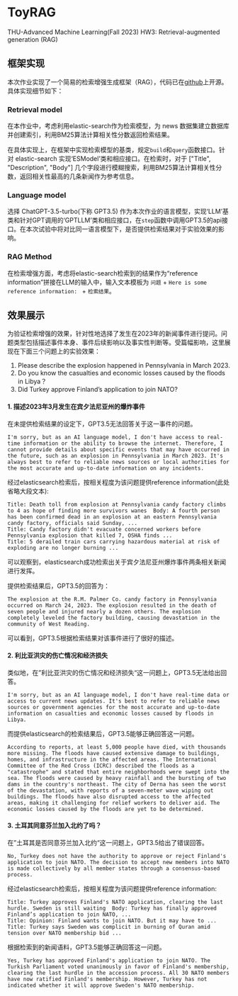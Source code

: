 # ToyRAG
THU-Advanced Machine Learning(Fall 2023) HW3: Retrieval-augmented generation (RAG)

## 框架实现

本次作业实现了一个简易的检索增强生成框架（RAG），代码已在[github](https://github.com/yuyq18/ToyRAG)上开源。具体实现细节如下：

### Retrieval model

在本作业中，考虑利用elastic-search作为检索模型，为 news 数据集建立数据库并创建索引，利用BM25算法计算相关性分数返回检索结果。

在具体实现上，在框架中实现检索模型的基类，规定`build`和`query`函数接口。针对 elastic-search 实现‘ESModel’类和相应接口。在检索时，对于 ["Title", "Description", "Body"] 几个字段进行模糊搜索，利用BM25算法计算相关性分数，返回相关性最高的几条新闻作为参考信息。


### Language model

选择 ChatGPT-3.5-turbo(下称 GPT3.5) 作为本次作业的语言模型，实现‘LLM’基类和针对GPT调用的‘GPTLLM’类和相应接口，在`step`函数中调用GPT3.5的api接口。在本次试验中将对比同一语言模型下，是否提供检索结果对于实验效果的影响。

### RAG Method

在检索增强方面，考虑将elastic-search检索到的结果作为“reference information”拼接在LLM的输入中，输入文本模板为 `问题` + `Here is some reference information: ` + `检索结果`。


## 效果展示

为验证检索增强的效果，针对性地选择了发生在2023年的新闻事件进行提问。问题类型包括描述事件本身、事件后续影响以及事实性判断等。受篇幅影响，这里展现在下面三个问题上的实验效果：

1. Please describe the explosion happened in Pennsylvania in March 2023.
2. Do you know the casualties and economic losses caused by the floods in Libya？
3. Did Turkey approve Finland’s application to join NATO?

#### 1. 描述2023年3月发生在宾夕法尼亚州的爆炸事件

在未提供检索结果的设定下，GPT3.5无法回答关于这一事件的问题。

```
I'm sorry, but as an AI language model, I don't have access to real-time information or the ability to browse the internet. Therefore, I cannot provide details about specific events that may have occurred in the future, such as an explosion in Pennsylvania in March 2023. It's always best to refer to reliable news sources or local authorities for the most accurate and up-to-date information on any incidents.
```

经过elasticsearch检索后，按相关程度为该问题提供reference information(此处省略大段文本):

```
Title: Death toll from explosion at Pennsylvania candy factory climbs to 4 as hope of finding more survivors wanes  Body: A fourth person has been confirmed dead in an explosion at an eastern Pennsylvania candy factory, officials said Sunday, ...
Title: Candy factory didn't evacuate concerned workers before Pennsylvania explosion that killed 7, OSHA finds ... 
Title: 5 derailed train cars carrying hazardous material at risk of exploding are no longer burning ...
```

可以观察到，elasticsearch成功检索出关于宾夕法尼亚州爆炸事件两条相关新闻进行发挥。

提供检索结果后，GPT3.5的回答为：
```
The explosion at the R.M. Palmer Co. candy factory in Pennsylvania occurred on March 24, 2023. The explosion resulted in the death of seven people and injured nearly a dozen others. The explosion completely leveled the factory building, causing devastation in the community of West Reading.
```

可以看到，GPT3.5根据检索结果对该事件进行了很好的描述。


#### 2. 利比亚洪灾的伤亡情况和经济损失

类似地，在”利比亚洪灾的伤亡情况和经济损失“这一问题上，GPT3.5无法给出回答。

```
I'm sorry, but as an AI language model, I don't have real-time data or access to current news updates. It's best to refer to reliable news sources or government agencies for the most accurate and up-to-date information on casualties and economic losses caused by floods in Libya.
```

而提供elasticsearch的检索结果后，GPT3.5能够正确回答这一问题。

```
According to reports, at least 5,000 people have died, with thousands more missing. The floods have caused extensive damage to buildings, homes, and infrastructure in the affected areas. The International Committee of the Red Cross (ICRC) described the floods as a "catastrophe" and stated that entire neighborhoods were swept into the sea. The floods were caused by heavy rainfall and the bursting of two dams in the country's northeast. The city of Derna has seen the worst of the devastation, with reports of a seven-meter wave wiping out buildings. The floods have also disrupted access to the affected areas, making it challenging for relief workers to deliver aid. The economic losses caused by the floods are yet to be determined.
```


#### 3. 土耳其同意芬兰加入北约了吗？

在”土耳其是否同意芬兰加入北约“这一问题上，GPT3.5给出了错误回答。

```
No, Turkey does not have the authority to approve or reject Finland's application to join NATO. The decision to accept new members into NATO is made collectively by all member states through a consensus-based process.
```

经过elasticsearch检索后，按相关程度为该问题提供reference information:

```
Title: Turkey approves Finland's NATO application, clearing the last hurdle. Sweden is still waiting  Body: Turkey has finally approved Finland’s application to join NATO, ...
Title: Opinion: Finland wants to join NATO. But it may have to ...
Title: Turkey says Sweden was complicit in burning of Quran amid tension over NATO membership bid ...
```

根据检索到的新闻语料，GPT3.5能够正确回答这一问题。

```
Yes, Turkey has approved Finland's application to join NATO. The Turkish Parliament voted unanimously in favor of Finland's membership, clearing the last hurdle in the accession process. All 30 NATO members have now ratified Finland's membership. However, Turkey has not indicated whether it will approve Sweden's NATO membership.
```
